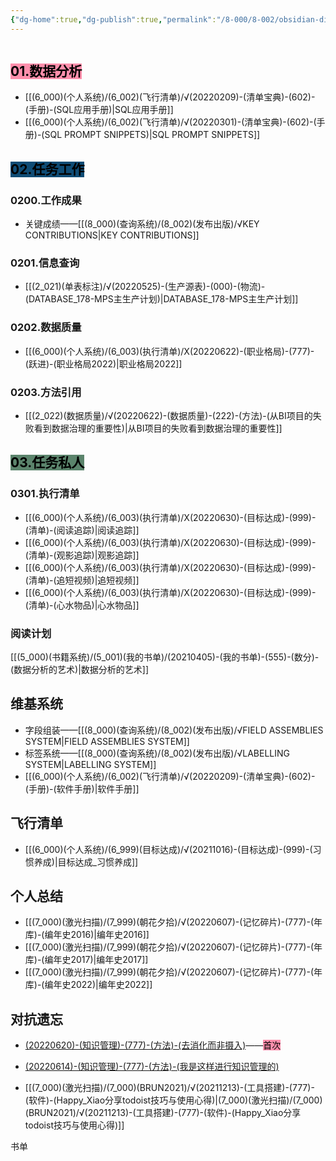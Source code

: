 ```yaml
---
{"dg-home":true,"dg-publish":true,"permalink":"/8-000/8-002/obsidian-digital-garden-publish/","tags":"gardenEntry","dgHomeLink":true,"dgPassFrontmatter":true}
---
```



```toc
```

## <mark style="background: #FF5582A6;">01.数据分析</mark>
+ [[(6_000)(个人系统)/(6_002)(飞行清单)/√(20220209)-(清单宝典)-(602)-(手册)-(SQL应用手册)|SQL应用手册]]
+ [[(6_000)(个人系统)/(6_002)(飞行清单)/√(20220301)-(清单宝典)-(602)-(手册)-(SQL PROMPT SNIPPETS)|SQL PROMPT SNIPPETS]]

## <mark style="background: #0F4C75;">02.任务工作</mark>
### 0200.工作成果
+ 关键成绩——[[(8_000)(查询系统)/(8_002)(发布出版)/√KEY CONTRIBUTIONS|KEY CONTRIBUTIONS]]

### 0201.信息查询
+ [[(2_021)(单表标注)/√(20220525)-(生产源表)-(000)-(物流)-(DATABASE_178-MPS主生产计划)|DATABASE_178-MPS主生产计划]]

### 0202.数据质量
+ [[(6_000)(个人系统)/(6_003)(执行清单)/X(20220622)-(职业格局)-(777)-(跃进)-(职业格局2022)|职业格局2022]]

### 0203.方法引用
+ [[(2_022)(数据质量)/√(20220622)-(数据质量)-(222)-(方法)-(从BI项目的失败看到数据治理的重要性)|从BI项目的失败看到数据治理的重要性]]

## <mark style="background: #064420A6;">03.任务私人</mark>
### 0301.执行清单
+ [[(6_000)(个人系统)/(6_003)(执行清单)/X(20220630)-(目标达成)-(999)-(清单)-(阅读追踪)|阅读追踪]]
+ [[(6_000)(个人系统)/(6_003)(执行清单)/X(20220630)-(目标达成)-(999)-(清单)-(观影追踪)|观影追踪]]
+ [[(6_000)(个人系统)/(6_003)(执行清单)/X(20220630)-(目标达成)-(999)-(清单)-(追短视频)|追短视频]]
+ [[(6_000)(个人系统)/(6_003)(执行清单)/X(20220630)-(目标达成)-(999)-(清单)-(心水物品)|心水物品]]

### 阅读计划
[[(5_000)(书籍系统)/(5_001)(我的书单)/(20210405)-(我的书单)-(555)-(数分)-(数据分析的艺术)|数据分析的艺术]]

## 维基系统
+ 字段组装——[[(8_000)(查询系统)/(8_002)(发布出版)/√FIELD ASSEMBLIES SYSTEM|FIELD ASSEMBLIES SYSTEM]]
+ 标签系统——[[(8_000)(查询系统)/(8_002)(发布出版)/√LABELLING SYSTEM|LABELLING SYSTEM]]
+ [[(6_000)(个人系统)/(6_002)(飞行清单)/√(20220209)-(清单宝典)-(602)-(手册)-(软件手册)|软件手册]]

## 飞行清单
+ [[(6_000)(个人系统)/(6_999)(目标达成)/√(20211016)-(目标达成)-(999)-(习惯养成)|目标达成_习惯养成]]

## 个人总结
+ [[(7_000)(激光扫描)/(7_999)(朝花夕拾)/√(20220607)-(记忆碎片)-(777)-(年库)-(编年史2016)|编年史2016]]
+ [[(7_000)(激光扫描)/(7_999)(朝花夕拾)/√(20220607)-(记忆碎片)-(777)-(年库)-(编年史2017)|编年史2017]]
+ [[(7_000)(激光扫描)/(7_999)(朝花夕拾)/√(20220607)-(记忆碎片)-(777)-(年库)-(编年史2022)|编年史2022]]

## 对抗遗忘
+ [(20220620)-(知识管理)-(777)-(方法)-(去消化而非摄入)](https://obsius.site/0r6n4s362t3s2b5x103e)——<mark style="background: #FF5582A6;">首次</mark>
+ [(20220614)-(知识管理)-(777)-(方法)-(我是这样进行知识管理的)](https://obsius.site/222o5h3m6b715g664a5b)



+ [[(7_000)(激光扫描)/(7_000)(BRUN2021)/√(20211213)-(工具搭建)-(777)-(软件)-(Happy_Xiao分享todoist技巧与使用心得)|(7_000)(激光扫描)/(7_000)(BRUN2021)/√(20211213)-(工具搭建)-(777)-(软件)-(Happy_Xiao分享todoist技巧与使用心得)]]

书单


